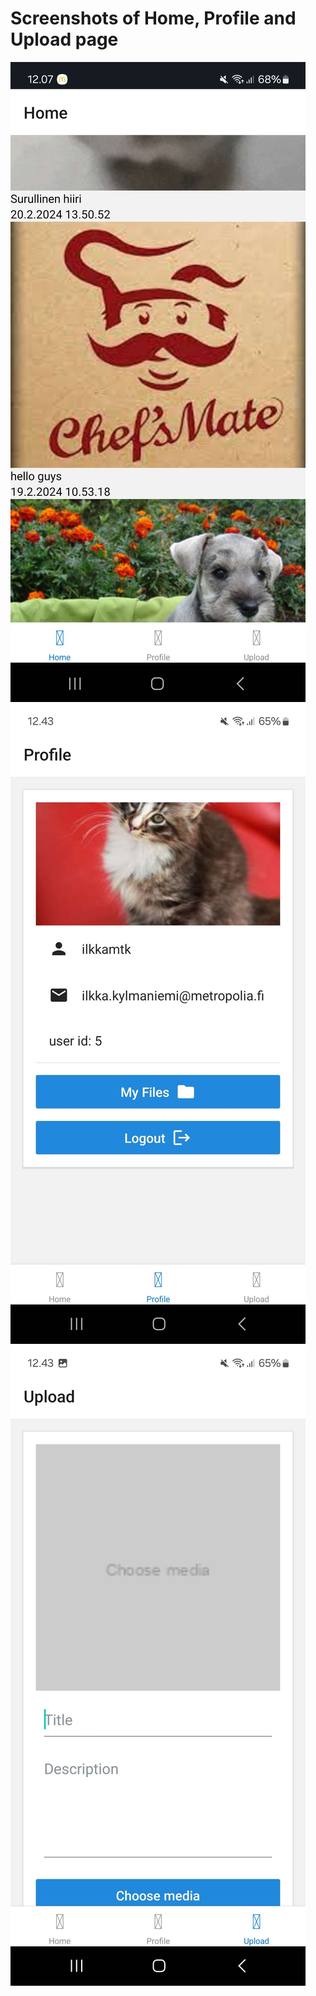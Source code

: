 # Screenshots of Home, Profile and Upload page

![Profile](./screenshots/Screenshot_20240304_120757_Expo_Go.jpg)
![Profile](./screenshots/Screenshot_20240304_124343_Expo_Go.jpg)
![Profile](./screenshots/Screenshot_20240304_124352_Expo_Go.jpg)


